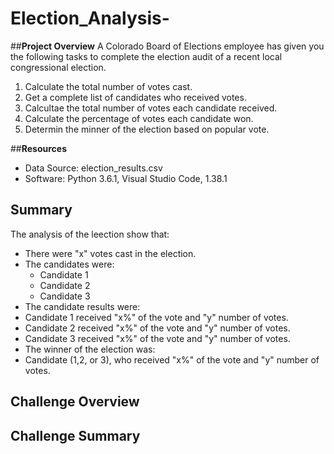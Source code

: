 # Election_Analysis-
##**Project Overview**
A Colorado Board of Elections employee has given you the following tasks to complete the election audit of a recent local congressional election.
1. Calculate the total number of votes cast.
2. Get a complete list of candidates who received votes.
3. Calcultae the total number of votes each candidate received.
4. Calculate the percentage of votes each candidate won.
5. Determin the minner of the election based on popular vote.

##**Resources**
- Data Source: election_results.csv
- Software: Python 3.6.1, Visual Studio Code, 1.38.1
## **Summary**
The analysis of the leection show that:
- There were "x" votes cast in the election.
- The candidates were:
  - Candidate 1
  - Candidate 2
  - Candidate 3
 - The candidate results were:
  - Candidate 1 received "x%" of the vote and "y" number of votes.
  - Candidate 2 received "x%" of the vote and "y" number of votes.
  - Candidate 3 received "x%" of the vote and "y" number of votes.
 - The winner of the election was:
  - Candidate (1,2, or 3), who received "x%" of the vote and "y" number of votes.
 
## Challenge Overview
 
## Challenge Summary
